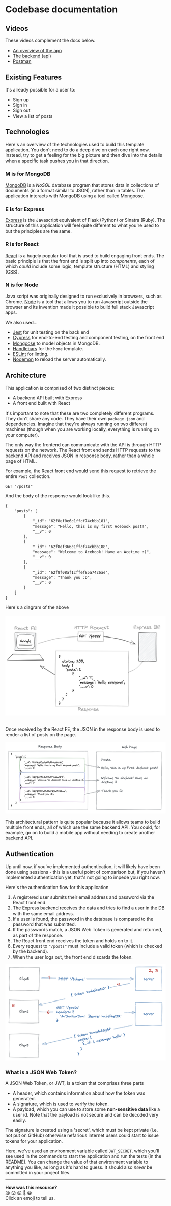 # Codebase documentation

## Videos

These videos complement the docs below.

* [An overview of the app](https://youtu.be/meTABGgrO2c)
* [The backend (api)](https://youtu.be/mFczOzWW3vo)
* [Postman](https://youtu.be/VO_kinuJngA)

## Existing Features

It's already possible for a user to:
- Sign up
- Sign in
- Sign out
- View a list of posts

## Technologies

Here's an overview of the technologies used to build this template application. You don't need to do a deep dive on each one right now. Instead, try to get a feeling for the big picture and then dive into the details when a specific task pushes you in that direction.

### **M** is for MongoDB
[MongoDB](https://www.mongodb.com/) is a _NoSQL_ database program that stores data in collections of documents (in a format similar to JSON), rather than in tables. The application interacts with MongoDB using a tool called Mongoose.

### **E** is for Express
[Express](https://expressjs.com/) is the Javascript equivalent of Flask (Python) or Sinatra (Ruby). The structure of this application will feel quite different to what you're used to but the principles are the same.

### **R** is for React
[React](https://reactjs.org/) is a hugely popular tool that is used to build engaging front ends. The basic principle is that the front end is split up into _components_, each of which _could_ include some logic, template structure (HTML) and styling (CSS).

### **N** is for Node
Java script was originally designed to run exclusively in browsers, such as Chrome. [Node](https://nodejs.org/en/) is a tool that allows you to run Javascript outside the browser and its invention made it possible to build full stack Javascript apps.

We also used...

- [Jest](https://jestjs.io/) for unit testing on the back end
- [Cypress](https://www.cypress.io/) for end-to-end testing and component testing, on the front end
- [Mongoose](https://mongoosejs.com) to model objects in MongoDB.
- [Handlebars](https://handlebarsjs.com/) for the `home` template.
- [ESLint](https://eslint.org) for linting.
- [Nodemon](https://nodemon.io/) to reload the server automatically.

## Architecture

This application is comprised of two distinct pieces:

- A backend API built with Express
- A front end built with React

It's important to note that these are two completely different programs. They don't share any code. They have their own `package.json` and dependencies. Imagine that they're always running on two different machines (though when you are working locally, everything is running on your computer).

The only way the frontend can communicate with the API is through HTTP requests on the network. The React front end sends HTTP requests to the backend API and receives JSON in response body, rather than a whole page of HTML.

For example, the React front end would send this request to retrieve the entire `Post` collection.

```
GET "/posts"
```

And the body of the response would look like this.

```
{
    "posts": [
        {
            "_id": "62f8ef0e6c1ffcf74cbbb181",
            "message": "Hello, this is my first Acebook post!",
            "__v": 0
        },
        {
            "_id": "62f8ef366c1ffcf74cbbb188",
            "message": "Welcome to Acebook! Have an Acetime :)",
            "__v": 0
        },
        {
            "_id": "62f8f08af1cffef85a7426ae",
            "message": "Thank you :D",
            "__v": 0
        }
    ]
}
```

Here's a diagram of the above
<br>
<br>
![a diagram of the MERN stack](./diagrams/mern_stack.png)
<br>
<br>

Once received by the React FE, the JSON in the response body is used to render a list of posts on the page.

![response body mapped onto a page](./diagrams/response_parsing.png)

This architectural pattern is quite popular because it allows teams to build multiple front ends, all of which use the same backend API. You could, for example, go on to build a mobile app without needing to create another backend API.
## Authentication

Up until now, if you've implemented authentication, it will likely have been done using sessions - this is a useful point of comparison but, if you haven't implemented authentication yet, that's not going to impede you right now.

Here's the authentication flow for this application

1. A registered user submits their email address and password via the React front end.
2. The Express backend receives the data and tries to find a user in the DB with the same email address.
3. If a user is found, the password in the database is compared to the password that was submitted.
4. If the passwords match, a JSON Web Token is generated and returned, as part of the response.
5. The React front end receives the token and holds on to it.
6. Every request to `"/posts"` must include a valid token (which is checked by the backend).
7. When the user logs out, the front end discards the token.

![authentication flow diagram](./diagrams/auth_flow.png)

### What is a JSON Web Token?

A JSON Web Token, or JWT, is a token that comprises three parts

- A header, which contains information about how the token was generated.
- A signature, which is used to verify the token.
- A payload, which you can use to store some **non-sensitive data** like a user id. Note that the payload is not secure and can be decoded very easily.

The signature is created using a 'secret', which must be kept private (i.e. not put on GitHub) otherwise nefarious internet users could start to issue tokens for your application.

Here, we've used an environment variable called `JWT_SECRET`, which you'll see used in the commands to start the application and run the tests (in the README). You can change the value of that environment variable to anything you like, as long as it's hard to guess. It should also _never_ be committed in your project files.


<!-- BEGIN GENERATED SECTION DO NOT EDIT -->

---

**How was this resource?**  
[😫](https://airtable.com/shrUJ3t7KLMqVRFKR?prefill_Repository=makersacademy%2Facebook-mern-template&prefill_File=DOCUMENTATION.md&prefill_Sentiment=😫) [😕](https://airtable.com/shrUJ3t7KLMqVRFKR?prefill_Repository=makersacademy%2Facebook-mern-template&prefill_File=DOCUMENTATION.md&prefill_Sentiment=😕) [😐](https://airtable.com/shrUJ3t7KLMqVRFKR?prefill_Repository=makersacademy%2Facebook-mern-template&prefill_File=DOCUMENTATION.md&prefill_Sentiment=😐) [🙂](https://airtable.com/shrUJ3t7KLMqVRFKR?prefill_Repository=makersacademy%2Facebook-mern-template&prefill_File=DOCUMENTATION.md&prefill_Sentiment=🙂) [😀](https://airtable.com/shrUJ3t7KLMqVRFKR?prefill_Repository=makersacademy%2Facebook-mern-template&prefill_File=DOCUMENTATION.md&prefill_Sentiment=😀)  
Click an emoji to tell us.

<!-- END GENERATED SECTION DO NOT EDIT -->
